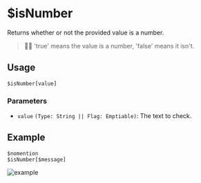 # $isNumber
Returns whether or not the provided value is a number.
> 🧙‍♂️ 'true' means the value is a number, 'false' means it isn't.

## Usage
```
$isNumber[value]
```

### Parameters
- `value` `(Type: String || Flag: Emptiable)`: The text to check.

## Example
```
$nomention
$isNumber[$message]
```

![example](https://user-images.githubusercontent.com/69215413/126853722-cb6b4721-0a9f-4300-b3d3-c0f6e2c601b2.png)
